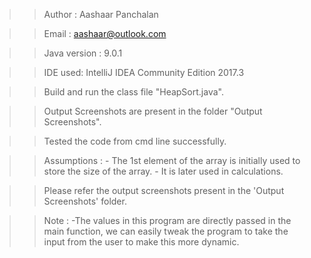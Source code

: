 >> Author : Aashaar Panchalan

>> Email : aashaar@outlook.com

>> Java version : 9.0.1

>> IDE used: IntelliJ IDEA Community Edition 2017.3

>> Build and run the class file "HeapSort.java".

>> Output Screenshots are present in the folder "Output Screenshots".

>> Tested the code from cmd line successfully.

>> Assumptions :
	- The 1st element of the array is initially used to store the size of the array.
	- It is later used in calculations.

>> Please refer the output screenshots present in the 'Output Screenshots' folder.

>> Note : 
	-The values in this program are directly passed in the main function, we can easily tweak the program to take the input from the user to make this more dynamic.
